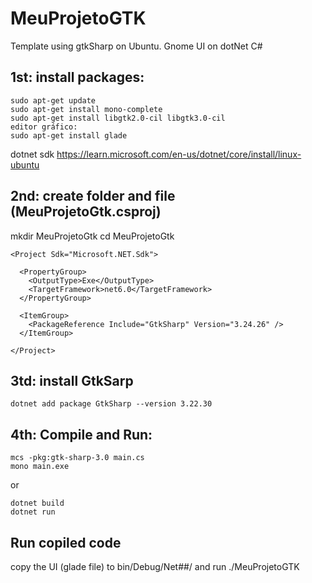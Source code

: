 # MeuProjetoGTK
Template using gtkSharp on Ubuntu. Gnome UI on dotNet C#

## 1st: install packages:
```
sudo apt-get update
sudo apt-get install mono-complete
sudo apt-get install libgtk2.0-cil libgtk3.0-cil
editor gráfico:
sudo apt-get install glade
```
dotnet sdk
https://learn.microsoft.com/en-us/dotnet/core/install/linux-ubuntu


## 2nd: create folder and file (MeuProjetoGtk.csproj)
mkdir MeuProjetoGtk
cd MeuProjetoGtk

```
<Project Sdk="Microsoft.NET.Sdk">

  <PropertyGroup>
    <OutputType>Exe</OutputType>
    <TargetFramework>net6.0</TargetFramework>
  </PropertyGroup>

  <ItemGroup>
    <PackageReference Include="GtkSharp" Version="3.24.26" />
  </ItemGroup>

</Project>
```

## 3td: install GtkSarp
```
dotnet add package GtkSharp --version 3.22.30
```

## 4th: Compile and Run:
```
mcs -pkg:gtk-sharp-3.0 main.cs
mono main.exe
```
or
```
dotnet build
dotnet run
```
## Run copiled code
copy the UI (glade file) to bin/Debug/Net##/ and run ./MeuProjetoGTK
